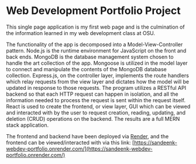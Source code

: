 # Web Development Portfolio Project

This single page application is my first web page and is the culmination of the information learned in my web development class at OSU. 

The functionality of the app is decomposed into a Model-View-Controller pattern. Node.js is the runtime environment for JavaScript on the front and back ends. MongoDB is the database management system chosen to handle the art collection of the app. Mongoose is utilized in the model layer to connect and manipulate the contents of the MongoDB database collection. Express.js, on the controller layer, implements the route handlers which relay requests from the view layer and dictates how the model will be updated in response to those requests. The program utilizes a RESTful API backend so that each HTTP request can happen in isolation, and all the information needed to process the request is sent within the request itself. React is used to create the frontend, or view layer, GUI which can be viewed and interacted with by the user to request creation, reading, updating, and deletion (CRUD) operations on the backend.  The results are a full MERN stack application.

The frontend and backend have been deployed via [Render](https://render.com/), and the frontend can be viewed/interacted with via this link: [https://sandeenk-webdev-portfolio.onrender.com/](https://sandeenk-webdev-portfolio.onrender.com/)
